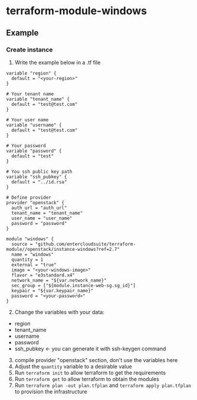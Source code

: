 # terraform-module-windows

## Example

### Create instance

1. Write the example below in a .tf file

```
variable "region" {
  default = "<your-region>"
}

# Your tenant name
variable "tenant_name" {
  default = "test@test.com"
}

# Your user name
variable "username" {
  default = "test@test.com"
}

# Your password
variable "password" {
  default = "test"
}

# You ssh public key path
variable "ssh_pubkey" {
  default = "../id.rsa"
}

# Define provider
provider "openstack" {
  auth_url = "auth_url"
  tenant_name = "tenant_name"
  user_name = "user_name"
  password = "password"
}

module "windows" {
  source = "github.com/entercloudsuite/terraform-module//openstack/instance-windows?ref=2.7"
  name = "windows"
  quantity = 1
  external = "true"
  image = "<your-windows-image>"
  flavor = "e3standard.x4"
  network_name = "${var.network_name}"
  sec_group = ["${module.instance-web-sg.sg_id}"]
  keypair = "${var.keypair_name}"
  password = "<your-password>"
}
```

2. Change the variables with your data:
* region
* tenant_name
* username
* password
* ssh_pubkey <- you can generate it with ssh-keygen command

3. compile provider "openstack" section, don't use the variables here
4. Adjust the `quantity` variable to a desirable value
5. Run `terraform init` to allow terraform to get the requirements
6. Run `terraform get` to allow terraform to obtain the modules
7. Run `terraform plan -out plan.tfplan` and `terraform apply plan.tfplan` to provision the infrastructure
